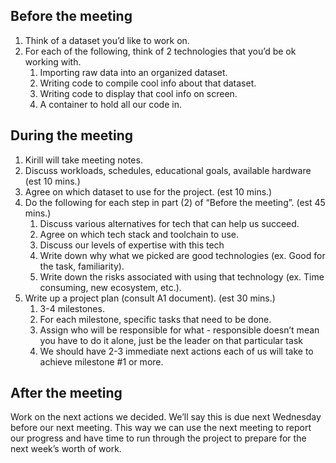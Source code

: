 ## Before the meeting
1. Think of a dataset you’d like to work on.
2. For each of the following, think of 2 technologies that you’d be ok working with.
	1. Importing raw data into an organized dataset.
	2. Writing code to compile cool info about that dataset.
	3. Writing code to display that cool info on screen.
	4. A container to hold all our code in.
## During the meeting
1. Kirill will take meeting notes.
2. Discuss workloads, schedules, educational goals, available hardware (est 10 mins.)
3. Agree on which dataset to use for the project. (est 10 mins.)
4. Do the following for each step in part (2) of “Before the meeting”. (est 45 mins.)
	1. Discuss various alternatives for tech that can help us succeed.
	2. Agree on which tech stack and toolchain to use.
	3. Discuss our levels of expertise with this tech
	4. Write down why what we picked are good technologies (ex. Good for the task, familiarity).
	5. Write down the risks associated with using that technology (ex. Time consuming, new ecosystem, etc.).
5.  Write up a project plan (consult A1 document). (est 30 mins.)
	1. 3-4 milestones.
	2. For each milestone, specific tasks that need to be done.
	3. Assign who will be responsible for what - responsible doesn’t mean you have to do it alone, just be the leader on that particular task    
	4. We should have 2-3 immediate next actions each of us will take to achieve milestone #1 or more.
## After the meeting
Work on the next actions we decided. We’ll say this is due next Wednesday before our next meeting. This way we can use the next meeting to report our progress and have time to run through the project to prepare for the next week’s worth of work.
